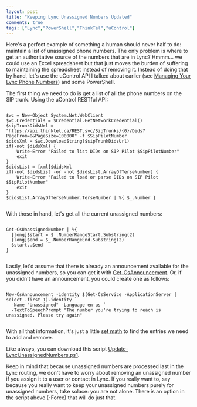 ```yaml
---
layout: post
title: "Keeping Lync Unassigned Numbers Updated"
comments: true
tags: ["Lync","PowerShell","ThinkTel","uControl"]
---
```


Here's a perfect example of something a human should never half to do: maintain a list of unassigned phone numbers. The only problem is where to get an authoritative source of the numbers that are in Lync? Hmmm... we could use an Excel spreadsheet but that just moves the burden of suffering to maintaining the spreadsheet instead of removing it. Instead of doing that by hand, let's use the uControl API I talked about earlier (see [Managing Your Lync Phone Numbers](/2015/03/18/managing-your-lync-phone-numbers.html)) and some PowerShell.

The first thing we need to do is get a list of all the phone numbers on the SIP trunk. Using the uControl RESTful API:

<pre class="hljs powershell"><code>
$wc = New-Object System.Net.WebClient
$wc.Credentials = $Credential.GetNetworkCredential()
$sipTrunkDidsUrl = "https://api.thinktel.ca/REST.svc/SipTrunks/{0}/Dids?PageFrom=0&PageSize=100000" -f $SipPilotNumber
$didsXml = $wc.DownloadString($sipTrunkDidsUrl)
if(-not $didsXml) {
	Write-Error "Failed to list DIDs on SIP Pilot $SipPilotNumber"
	exit
}
$didsList = [xml]$didsXml
if(-not $didsList -or -not $didsList.ArrayOfTerseNumber) {
	Write-Error "Failed to load or parse DIDs on SIP Pilot $SipPilotNumber"
	exit
}
$didsList.ArrayOfTerseNumber.TerseNumber | %{ $_.Number }

</code></pre>

With those in hand, let's get all the current unassigned numbers:

<pre class="hljs powershell"><code>
Get-CsUnassignedNumber | %{
  [long]$start = $_.NumberRangeStart.Substring(2)
  [long]$end = $_.NumberRangeEnd.Substring(2)
  $start..$end
}

</code></pre>

Lastly, let'd assume that there is already an announcement available for the unassigned numbers, so you can get it with [Get-CsAnnouncement](https://technet.microsoft.com/en-us/library/gg398937.aspx). Or, if you didn't have an announcement, you could create one as follows:

<pre class="hljs powershell"><code>
New-CsAnnouncement -identity $(Get-CsService -ApplicationServer | select -first 1).identity `
  -Name "Unassigned" -Language en-us `
  -TextToSpeechPrompt "The number you're trying to reach is unassigned. Please try again"

</code></pre>

With all that information, it's just a little [set math](http://en.wikipedia.org/wiki/Set_\(mathematics\)) to find the entries we need to add and remove.

Like always, you can download this script [Update-LyncUnassignedNumbers.ps1](/content/Update-LyncUnassignedNumbers.ps1).

Keep in mind that because unassigned numbers are processed last in the Lync routing, we don't have to worry about removing an unassigned number if you assign it to a user or contact in Lync. If you really want to, say because you really want to keep your unassigned numbers purely for unassigned numbers, take solace: you are not alone. There is an option in the script above (-Force) that will do just that.
